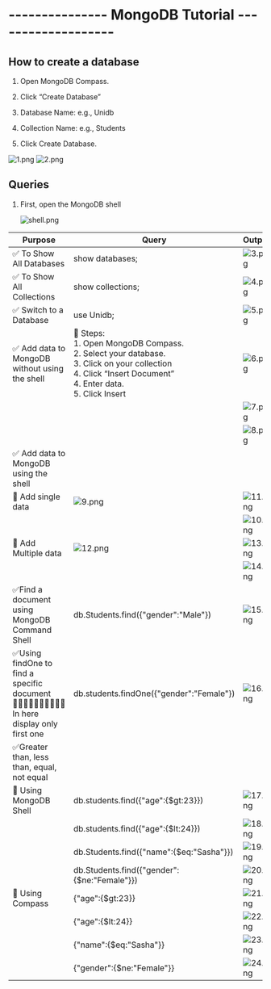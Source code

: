 # --------------- MongoDB Tutorial -------------------

## How to create a database

1. Open MongoDB Compass.

2. Click “Create Database”

3. Database Name: e.g., Unidb

4. Collection Name: e.g., Students

5. Click Create Database.

![1.png](./Outputs/1.png)
![2.png](./Outputs/2.png)


## Queries 

1. First, open the MongoDB shell
   
   ![shell.png](./Outputs/shell.png)


| Purpose | Query| Output |  
|-------|--------|--------| 
|✅ To Show All Databases| show databases; |![3.png](./Outputs/3.png)|  
|✅ To Show All Collections| show collections; |![4.png](./Outputs/4.png)|  
|✅ Switch to a Database | use Unidb; |![5.png](./Outputs/5.png)|     
|✅ Add data to MongoDB without using the shell |🔹 Steps: <br>1. Open MongoDB Compass.<br>2. Select your database.<br>3. Click on your collection<br>4. Click “Insert Document”<br>4. Enter data.<br>5. Click Insert<br>|![6.png](./Outputs/6.png)|
| | |![7.png](./Outputs/7.png)| 
| | |![8.png](./Outputs/8.png)| 
|✅ Add data to MongoDB using the shell | | | 
|🔹 Add single data|![9.png](./Outputs/9.png)|![11.png](./Outputs/11.png)| 
| | |![10.png](./Outputs/10.png)| 
|🔹 Add Multiple data|![12.png](./Outputs/12.png)|![13.png](./Outputs/13.png)| 
| | |![14.png](./Outputs/14.png)| 
|✅Find a document using MongoDB Command Shell|db.Students.find({"gender":"Male"})|![15.png](./Outputs/15.png) | 
|✅Using findOne to find a specific document<br>🔹🔹🔹🔹🔹🔹🔹🔹🔹🔹<br>In here display only first one|db.students.findOne({"gender":"Female"})|![16.png](./Outputs/16.png)|
|✅Greater than, less than, equal, not equal| | |
|🔹 Using MongoDB Shell|db.students.find({"age":{$gt:23}})|![17.png](./Outputs/17.png)|
| |db.students.find({"age":{$lt:24}})|![18.png](./Outputs/18.png)|
| |db.Students.find({"name":{$eq:"Sasha"}})|![19.png](./Outputs/19.png)|
| |db.Students.find({"gender":{$ne:"Female"}})|![20.png](./Outputs/20.png)|
|🔹 Using Compass|{"age":{$gt:23}}|![21.png](./Outputs/21.png)|
| |{"age":{$lt:24}}|![22.png](./Outputs/22.png)|
| |{"name":{$eq:"Sasha"}}|![23.png](./Outputs/23.png)|
| |{"gender":{$ne:"Female"}}|![24.png](./Outputs/24.png)|

